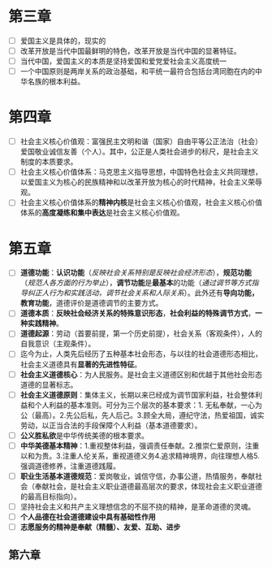 # 第三章

 - [ ] 爱国主义是具体的，现实的
 - [ ] 改革开放是当代中国最鲜明的特色，改革开放是当代中国的显著特征。
 - [ ] 当代中国，爱国主义的本质是坚持爱国和爱党爱社会主义高度统一
 - [ ] 一个中国原则是两岸关系的政治基础，和平统一最符合包括台湾同胞在内的中华名族的根本利益。

# 第四章
 - [ ] 社会主义核心价值观：富强民主文明和谐（国家）自由平等公正法治（社会）爱国敬业诚信友善（个人）。其中，公正是人类社会进步的标尺，是社会主义制度的本质要求。
 - [ ] 社会主义核心价值体系：马克思主义指导思想，中国特色社会主义共同理想，以爱国主义为核心的民族精神和以改革开放为核心的时代精神，社会主义荣辱观。
 - [ ] 社会主义核心价值体系的**精神内核**是社会主义核心价值观，社会主义核心价值体系的**高度凝练和集中表达**是社会主义核心价值观。

# 第五章
- [ ] **道德功能**：**认识功能**（*反映社会关系特别是反映社会经济形态*），**规范功能**（*规范人各方面的行为举止*），**调节功能**是**最基本**的功能（*通过调节等方式指导纠正人行为和实践活动，调节社会关系和人际关系*）。此外还有**导向功能，教育功能**，道德评价是道德调节的主要方式。
- [ ] **道德本质**：**反映社会经济关系的特殊意识形态**，**社会利益的特殊调节方式**，**一种实践精神**。
- [ ] **道德起源**：劳动（首要前提，第一个历史前提），社会关系（客观条件），人的自我意识（主观条件）。
- [ ] 迄今为止，人类先后经历了五种基本社会形态，与以往的社会道德形态相比，社会主义道德具有**显著的先进性特征**。
- [ ] **社会主义道德核心**：为人民服务。是社会主义道德区别和优越于其他社会形态道德的显著标志。
- [ ] **社会主义道德原则**：集体主义，长期以来已经成为调节国家利益，社会整体利益和个人利益的基本准则。可分为三个层次的基本要求：1. 无私奉献，一心为公（最高）。2.先公后私，先人后己。3.顾全大局，遵纪守法，热爱祖国，诚实劳动，以正当合法的手段保障个人利益（基本道德要求）。
- [ ] **公义胜私欲**是中华传统美德的根本要求。
- [ ] **中华美德基本精神**：1.重视整体利益，强调责任奉献。2.推崇仁爱原则，注重以和为贵。3.注重人伦关系，重视道德义务4.追求精神境界，向往理想人格5.强调道德修养，注重道德践履。
- [ ] **职业生活基本道德规范**：爱岗敬业，诚信守信，办事公道，热情服务，奉献社会（奉献社会，是社会主义职业道德最高层次的要求，体现社会主义职业道德的最高目标指向）。
- [ ] 坚持社会主义和共产主义理想信念的不屈不挠的精神，是革命道德的灵魂。
- [ ] **个人品德在社会道德建设中具有基础性作用**
- [ ] **志愿服务的精神是奉献（精髓）、友爱、互助、进步**

## 第六章




<!--stackedit_data:
eyJoaXN0b3J5IjpbLTIwNTczMTYzMDgsLTQwMjkzMDc0M119
-->